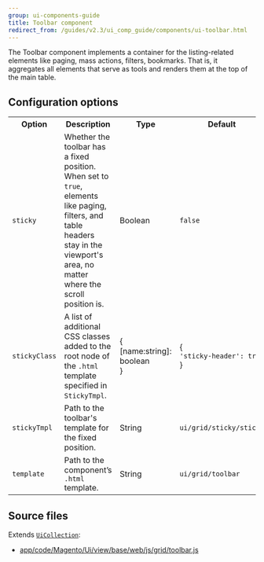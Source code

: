 ```yaml
---
group: ui-components-guide
title: Toolbar component
redirect_from: /guides/v2.3/ui_comp_guide/components/ui-toolbar.html
---
```


The Toolbar component implements a container for the listing-related elements like paging, mass actions, filters, bookmarks. That is, it aggregates all elements that serve as tools and renders them at the top of the main table. 

## Configuration options

<table>
  <tr>
    <th>Option</th>
    <th>Description</th>
    <th>Type</th>
    <th>Default</th>
  </tr>
  <tr>
    <td><code>sticky</code></td>
    <td>Whether the toolbar has a fixed position. When set to <code>true</code>, elements like paging, filters, and table headers stay in the viewport's area, no matter where the scroll position is.</td>
    <td>Boolean</td>
    <td><code>false</code></td>
  </tr>
  <tr>
    <td><code>stickyClass</code></td>
    <td>A list of additional CSS classes added to the root node of the <code>.html</code> template specified in <code>StickyTmpl</code>.</td>
    <td>{<br />[name:string]: boolean<br />}</td>
    <td>{<br /><code>'sticky-header': true</code><br />}</td>
  </tr>
  <tr>
    <td><code>stickyTmpl</code></td>
    <td>Path to the toolbar's template for the fixed position.</td>
    <td>String</td>
    <td><code>ui/grid/sticky/sticky</code></td>
  </tr>
  <tr>
    <td><code>template</code></td>
    <td>Path to the component’s <code>.html</code> template.</td>
    <td>String</td>
    <td><code>ui/grid/toolbar</code></td>
  </tr>
</table>

## Source files

Extends [`UiCollection`]({{page.baseurl}}/ui-components/concepts/uicollection-class.html):

* [app/code/Magento/Ui/view/base/web/js/grid/toolbar.js]({{site.mage2200url}}app/code/Magento/Ui/view/base/web/js/grid/toolbar.js)

